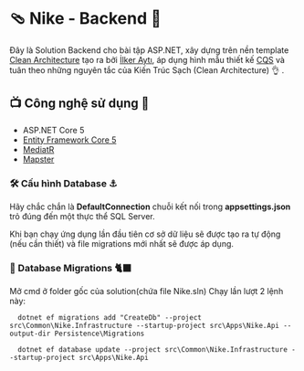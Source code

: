 # :thong_sandal: Nike - Backend :athletic_shoe:
Đây là Solution Backend cho bài tập ASP.NET, xây dựng trên nền template [Clean Architecture](https://github.com/iayti/CleanArchitecture) tạo ra bởi [İlker Aytı](https://github.com/iayti), áp dụng hình mẫu thiết kế [CQS](https://en.wikipedia.org/wiki/Command%E2%80%93query_separation) và tuân theo những nguyên tắc của Kiến Trúc Sạch (Clean Architecture) :ok_hand: .

## :tv: Công nghệ sử dụng :iphone:
* ASP.NET Core 5
* [Entity Framework Core 5](https://docs.microsoft.com/en-us/ef/core/)
* [MediatR](https://github.com/jbogard/MediatR)
* [Mapster](https://github.com/MapsterMapper/Mapster)

### :hammer_and_wrench: Cấu hình Database :anchor:

Hãy chắc chắn là **DefaultConnection** chuỗi kết nối trong **appsettings.json** trỏ đúng đến một thực thể SQL Server. 

Khi bạn chạy ứng dụng lần đầu tiên cơ sở dữ liệu sẽ được tạo ra tự động (nếu cần thiết) và file migrations mới nhất sẽ được áp dụng.

### :dragon: Database Migrations :black_cat:

Mở cmd ở folder gốc của solution(chứa file Nike.sln) Chạy lần lượt 2 lệnh này:

```batch
  dotnet ef migrations add "CreateDb" --project src\Common\Nike.Infrastructure --startup-project src\Apps\Nike.Api --output-dir Persistence\Migrations
```

```batch
  dotnet ef database update --project src\Common\Nike.Infrastructure --startup-project src\Apps\Nike.Api
```

